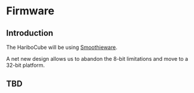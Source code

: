 # Firmware

## Introduction

The HariboCube will be using [Smoothieware](https://github.com/Smoothieware/Smoothieware).

A net new design allows us to abandon the 8-bit limitations and move to a 32-bit platform.

## TBD
